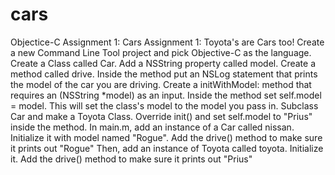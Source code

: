 # cars
Objectice-C Assignment 1: Cars
Assignment 1: Toyota's are Cars too!
Create a new Command Line Tool project and pick Objective-C as the language.
Create a Class called Car. Add a NSString property called model.
Create a method called drive. Inside the method put an NSLog statement that prints the model of the car you are driving.
Create a initWithModel: method that requires an (NSString *model) as an input. Inside the method set self.model = model. This will set the class's model to the model you pass in.
Subclass Car and make a Toyota Class. Override init() and set self.model to "Prius" inside the method.
In main.m, add an instance of a Car called nissan. Initialize it with model named "Rogue".
Add the drive() method to make sure it prints out "Rogue"
Then, add an instance of Toyota called toyota. Initialize it.
Add the drive() method to make sure it prints out "Prius"

